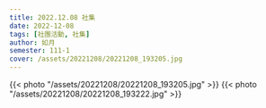 ```yaml
---
title: 2022.12.08 社集
date: 2022-12-08
tags: [社團活動, 社集]
author: 如月
semester: 111-1
cover: /assets/20221208/20221208_193205.jpg
---
```


{{< photo "/assets/20221208/20221208_193205.jpg" >}}
{{< photo "/assets/20221208/20221208_193222.jpg" >}}

